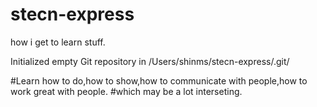 stecn-express
=============

how i get to learn stuff.

Initialized empty Git repository in /Users/shinms/stecn-express/.git/

#Learn how to do,how to show,how to communicate with people,how to work great with people.
#which may be a lot interseting.

